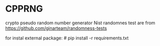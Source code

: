 # CPPRNG
crypto pseudo random number generator
Nist randomnes test are from https://github.com/ginarteam/randomness-tests

for instal external package: # pip install -r requirements.txt
